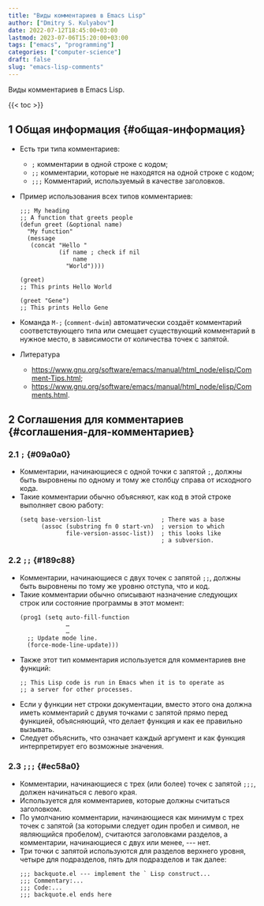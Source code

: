 ```yaml
---
title: "Виды комментариев в Emacs Lisp"
author: ["Dmitry S. Kulyabov"]
date: 2022-07-12T18:45:00+03:00
lastmod: 2023-07-06T15:20:00+03:00
tags: ["emacs", "programming"]
categories: ["computer-science"]
draft: false
slug: "emacs-lisp-comments"
---
```


Виды комментариев в Emacs Lisp.

<!--more-->

{{< toc >}}


## <span class="section-num">1</span> Общая информация {#общая-информация}

-   Есть три типа комментариев:
    -   `;` комментарии в одной строке с кодом;
    -   `;;` комментарии, которые не находятся на одной строке с кодом;
    -   `;;;` Комментарий, используемый в качестве заголовков.
-   Пример использования всех типов комментариев:
    ```emacs-lisp
    ;;; My heading
    ;; A function that greets people
    (defun greet (&optional name)
      "My function"
      (message
       (concat "Hello "
               (if name ; check if nil
                   name
                 "World"))))

    (greet)
    ;; This prints Hello World

    (greet "Gene")
    ;; This prints Hello Gene
    ```
-   Команда `M-;` (`comment-dwim`) автоматически создаёт комментарий соответствующего типа или смещает существующий комментарий в нужное место, в зависимости от количества точек с запятой.

-   Литература
    -   <https://www.gnu.org/software/emacs/manual/html_node/elisp/Comment-Tips.html>;
    -   <https://www.gnu.org/software/emacs/manual/html_node/elisp/Comments.html>.


## <span class="section-num">2</span> Соглашения для комментариев {#соглашения-для-комментариев}


### <span class="section-num">2.1</span> `;` {#09a0a0}

-   Комментарии, начинающиеся с одной точки с запятой `;`, должны быть выровнены по одному и тому же столбцу справа от исходного кода.
-   Такие комментарии обычно объясняют, как код в этой строке выполняет свою работу:
    ```emacs-lisp
    (setq base-version-list                 ; There was a base
          (assoc (substring fn 0 start-vn)  ; version to which
                 file-version-assoc-list))  ; this looks like
                                            ; a subversion.
    ```


### <span class="section-num">2.2</span> `;;` {#189c88}

-   Комментарии, начинающиеся с двух точек с запятой `;;`, должны быть выровнены по тому же уровню отступа, что и код.
-   Такие комментарии обычно описывают назначение следующих строк или состояние программы в этот момент:
    ```emacs-lisp
    (prog1 (setq auto-fill-function
                 …
                 …
      ;; Update mode line.
      (force-mode-line-update)))
    ```
-   Также этот тип комментария используется для комментариев вне функций:
    ```emacs-lisp
    ;; This Lisp code is run in Emacs when it is to operate as
    ;; a server for other processes.
    ```
-   Если у функции нет строки документации, вместо этого она должна иметь комментарий с двумя точками с запятой прямо перед функцией, объясняющий, что делает функция и как ее правильно вызывать.
-   Следует объяснить, что означает каждый аргумент и как функция интерпретирует его возможные значения.


### <span class="section-num">2.3</span> `;;;` {#ec58a0}

-   Комментарии, начинающиеся с трех (или более) точек с запятой `;;;`, должен начинаться с левого края.
-   Используется для комментариев, которые должны считаться заголовком.
-   По умолчанию комментарии, начинающиеся как минимум с трех точек с запятой (за которыми следует один пробел и символ, не являющийся пробелом), считаются заголовками разделов, а комментарии, начинающиеся с двух или менее, --- нет.
-   Три точки с запятой используются для разделов верхнего уровня, четыре для подразделов, пять для подразделов и так далее:
    ```emacs-lisp
    ;;; backquote.el --- implement the ` Lisp construct...
    ;;; Commentary:...
    ;;; Code:...
    ;;; backquote.el ends here
    ```
